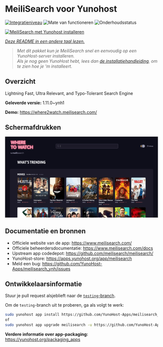 <!--
NB: Deze README is automatisch gegenereerd door <https://github.com/YunoHost/apps/tree/master/tools/readme_generator>
Hij mag NIET handmatig aangepast worden.
-->

# MeiliSearch voor Yunohost

[![Integratieniveau](https://dash.yunohost.org/integration/meilisearch.svg)](https://ci-apps.yunohost.org/ci/apps/meilisearch/) ![Mate van functioneren](https://ci-apps.yunohost.org/ci/badges/meilisearch.status.svg) ![Onderhoudsstatus](https://ci-apps.yunohost.org/ci/badges/meilisearch.maintain.svg)

[![MeiliSearch met Yunohost installeren](https://install-app.yunohost.org/install-with-yunohost.svg)](https://install-app.yunohost.org/?app=meilisearch)

*[Deze README in een andere taal lezen.](./ALL_README.md)*

> *Met dit pakket kun je MeiliSearch snel en eenvoudig op een YunoHost-server installeren.*  
> *Als je nog geen YunoHost hebt, lees dan [de installatiehandleiding](https://yunohost.org/install), om te zien hoe je 'm installeert.*

## Overzicht

Lightning Fast, Ultra Relevant, and Typo-Tolerant Search Engine


**Geleverde versie:** 1.11.0~ynh1

**Demo:** <https://where2watch.meilisearch.com/>

## Schermafdrukken

![Schermafdrukken van MeiliSearch](./doc/screenshots/meilisearch.png)

## Documentatie en bronnen

- Officiele website van de app: <https://www.meilisearch.com/>
- Officiele beheerdersdocumentatie: <https://www.meilisearch.com/docs>
- Upstream app codedepot: <https://github.com/meilisearch/meilisearch/>
- YunoHost-store: <https://apps.yunohost.org/app/meilisearch>
- Meld een bug: <https://github.com/YunoHost-Apps/meilisearch_ynh/issues>

## Ontwikkelaarsinformatie

Stuur je pull request alsjeblieft naar de [`testing`-branch](https://github.com/YunoHost-Apps/meilisearch_ynh/tree/testing).

Om de `testing`-branch uit te proberen, ga als volgt te werk:

```bash
sudo yunohost app install https://github.com/YunoHost-Apps/meilisearch_ynh/tree/testing --debug
of
sudo yunohost app upgrade meilisearch -u https://github.com/YunoHost-Apps/meilisearch_ynh/tree/testing --debug
```

**Verdere informatie over app-packaging:** <https://yunohost.org/packaging_apps>
